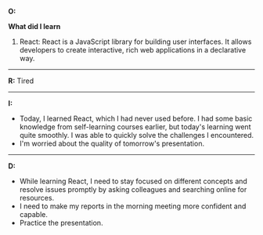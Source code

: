 **O:**

**What did I learn**

1. React: React is a JavaScript library for building user interfaces. It allows developers to create interactive, rich web applications in a declarative way.

---

**R:** Tired

---

**I:**

- Today, I learned React, which I had never used before. I had some basic knowledge from self-learning courses earlier, but today's learning went quite smoothly. I was able to quickly solve the challenges I encountered.
- I'm worried about the quality of tomorrow's presentation.

---

**D:**

- While learning React, I need to stay focused on different concepts and resolve issues promptly by asking colleagues and searching online for resources.
- I need to make my reports in the morning meeting more confident and capable.
- Practice the presentation.